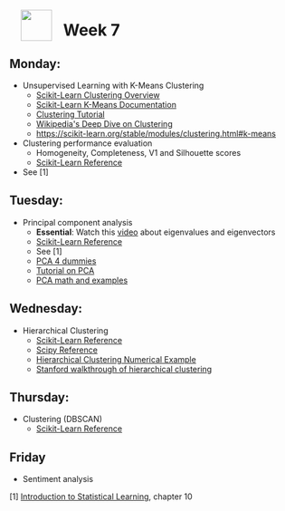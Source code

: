 <img src="http://imgur.com/1ZcRyrc.png" style="float: left; margin: 20px; height: 55px">

# Week 7

## Monday:

- Unsupervised Learning with K-Means Clustering
  - [Scikit-Learn Clustering Overview](http://scikit-learn.org/stable/modules/clustering.html#k-means)
  - [Scikit-Learn K-Means Documentation](http://scikit-learn.org/stable/modules/generated/sklearn.cluster.KMeans.html#sklearn.cluster.KMeans)
  - [Clustering Tutorial](http://home.deib.polimi.it/matteucc/Clustering/tutorial_html/)
  - [Wikipedia's Deep Dive on Clustering](https://en.wikipedia.org/wiki/K-means_clustering)
  - https://scikit-learn.org/stable/modules/clustering.html#k-means
- Clustering performance evaluation
  - Homogeneity, Completeness, V1 and Silhouette scores
  - [Scikit-Learn Reference](https://scikit-learn.org/stable/modules/clustering.html#clustering-performance-evaluation)
- See [1]

## Tuesday:

- Principal component analysis
  - **Essential**: Watch this [video](https://www.youtube.com/watch?v=PFDu9oVAE-g) about eigenvalues and eigenvectors
  - [Scikit-Learn Reference](https://scikit-learn.org/stable/modules/decomposition.html#pca)
  - See [1]
  - [PCA 4 dummies](https://georgemdallas.wordpress.com/2013/10/30/principal-component-analysis-4-dummies-eigenvectors-eigenvalues-and-dimension-reduction/)
  - [Tutorial on PCA](http://arxiv.org/pdf/1404.1100.pdf)
  - [PCA math and examples](http://www.stat.cmu.edu/~cshalizi/uADA/12/lectures/ch18.pdf)

## Wednesday:

- Hierarchical Clustering
  - [Scikit-Learn Reference](https://scikit-learn.org/stable/modules/clustering.html#hierarchical-clustering)
  - [Scipy Reference](https://docs.scipy.org/doc/scipy/reference/cluster.hierarchy.html)
  - [Hierarchical Clustering Numerical Example](https://people.revoledu.com/kardi/tutorial/Clustering/Numerical%20Example.htm)
  - [Stanford walkthrough of hierarchical clustering](http://www.econ.upf.edu/~michael/stanford/maeb7.pdf)


## Thursday:

- Clustering (DBSCAN)
  - [Scikit-Learn Reference](https://scikit-learn.org/stable/modules/generated/sklearn.cluster.DBSCAN.html)


## Friday

- Sentiment analysis

[1] [Introduction to Statistical Learning](https://www-bcf.usc.edu/~gareth/ISL/), chapter 10

